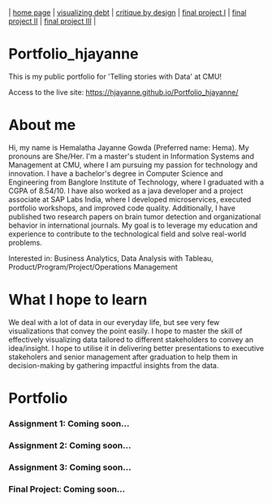 | [home page](https://hjayanne.github.io/Portfolio_hjayanne/) | [visualizing debt](visualizing-government-debt) | [critique by design](critique-by-design) | [final project I](final-project-part-one) | [final project II](final-project-part-two) | [final project III](final-project-part-three) |

# Portfolio_hjayanne 

This is my public portfolio for 'Telling stories with Data' at CMU!

Access to the live site: https://hjayanne.github.io/Portfolio_hjayanne/ 

# About me

Hi, my name is Hemalatha Jayanne Gowda (Preferred name: Hema). My pronouns are She/Her.
I'm a master's student in Information Systems and Management at CMU, where I am pursuing my passion for technology and innovation. I have a bachelor's degree in Computer Science and Engineering from Banglore Institute of Technology, where I graduated with a CGPA of 8.54/10. I have also worked as a java developer and a project associate at SAP Labs India, where I developed microservices, executed portfolio workshops, and improved code quality. Additionally, I have published two research papers on brain tumor detection and organizational behavior in international journals. My goal is to leverage my education and experience to contribute to the technological field and solve real-world problems.

Interested in: Business Analytics, Data Analysis with Tableau, Product/Program/Project/Operations Management 

# What I hope to learn
We deal with a lot of data in our everyday life, but see very few visualizations that convey the point easily. I hope to master the skill of effectively visualizing data tailored to different stakeholders to convey an idea/insight. I hope to utilise it in delivering better presentations to executive stakeholers and senior management after graduation to help them in decision-making by gathering impactful insights from the data.  

# Portfolio
### Assignment 1: Coming soon...
### Assignment 2: Coming soon...
### Assignment 3: Coming soon...
### Final Project: Coming soon...
